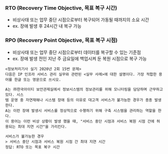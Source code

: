 ### RTO (Recovery Time Objective, 목표 복구 시간)
- 비상사태 또는 업무 중단 시점으로부터 복구되어 가동될 때까지의 소요 시간
- ex. 장애 발생 후 24시간 내 복구 가능

### RPO (Recovery Point Objective, 목표 복구 시점)
- 비상사태 또는 업무 중단 시점으로부터 데이터를 복구할 수 있는 기준점
- ex. 장애 발생 전인 지난 주 금요일에 백업시켜 둔 복원 시점으로 복구 가능

```
<정보처리기사 실기 2020년 2회 15번 문제>
다음은 IP 인프라 서비스 관리 실무와 관련된 <실무 사례>에 대한 설명이다. 가장 적합한 용어를 한글 또는 영문으로 쓰시오.

A는 ㈜한국아이티 보안관제실에서 정보시스템의 정보관리를 위해 모니터링을 담당하며 근무하고 있다. 시스
템 운영 중 자연재해나 시스템 장애 등의 이유로 대고객 서비스가 불가능한 경우가 종종 발생한다. 
A는 이런 장애 발생시 서비스를 정상적으로 수행하기 위해 구축 시스템을 관리하는 역할을 한다. 
이 용어는 이런 비상 상황이 발생 했을 때, "서비스 중단 시점과 서비스 복원 시점 간에 허용되는 최대 지연 시간"을 가리킨다.

서비스가 불가능한 경우
> 서비스 중단 시점과 서비스 복원 시점 간 최대 지연 시간
정답: RTO 또는 목표 복구 시간
```